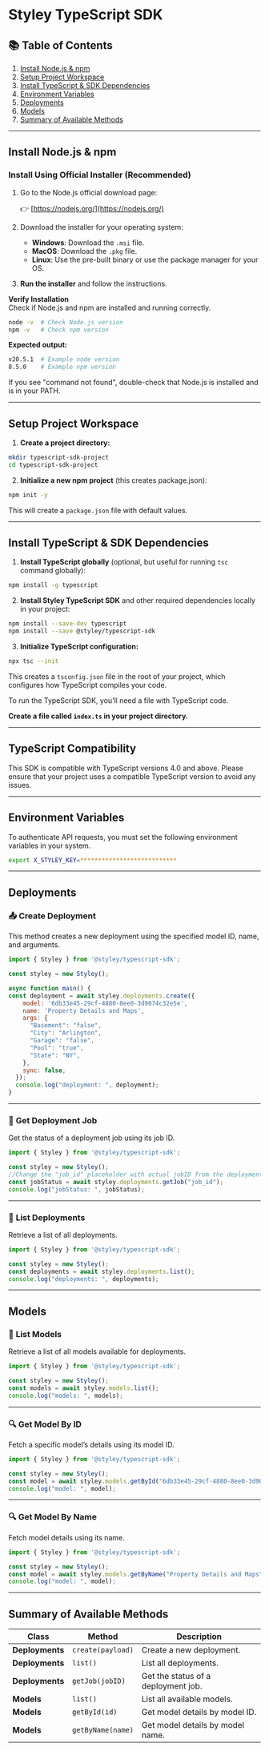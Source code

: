 # **Styley TypeScript SDK**

## 📚 **Table of Contents**
1. [Install Node.js & npm](#install-nodejs--npm)
2. [Setup Project Workspace](#setup-project-workspace)
3. [Install TypeScript & SDK Dependencies](#install-typescript--sdk-dependencies)
4. [Environment Variables](#environment-variables)
5. [Deployments](#deployments)
6. [Models](#models)
7. [Summary of Available Methods](#summary-of-available-methods)

---    

##  **Install Node.js & npm**

### **Install Using Official Installer (Recommended)**
1. Go to the Node.js official download page:

    👉 [https://nodejs.org/](https://nodejs.org/)

2. Download the installer for your operating system:
    - **Windows**: Download the `.msi` file.
    - **MacOS**: Download the `.pkg` file.
    - **Linux**: Use the pre-built binary or use the package manager for your OS.

3. **Run the installer** and follow the instructions.

**Verify Installation**
<br>
Check if Node.js and npm are installed and running correctly.

```bash
node -v  # Check Node.js version
npm -v   # Check npm version
```
**Expected output:**

```bash
v20.5.1  # Example node version
8.5.0    # Example npm version
```
If you see "command not found", double-check that Node.js is installed and is in your PATH.

---

## **Setup Project Workspace**
 
1. **Create a project directory:**

```bash
mkdir typescript-sdk-project
cd typescript-sdk-project
```
2. **Initialize a new npm project** (this creates package.json):

```bash
npm init -y
```
This will create a `package.json` file with default values.

---

## **Install TypeScript & SDK Dependencies**

1. **Install TypeScript globally** (optional, but useful for running `tsc` command globally):
  
```bash
npm install -g typescript
```
  
2. **Install Styley TypeScript SDK** and other required dependencies locally in your project:

```bash
npm install --save-dev typescript
npm install --save @styley/typescript-sdk
```

3. **Initialize TypeScript configuration:**
```bash
npx tsc --init
```
This creates a `tsconfig.json` file in the root of your project, which configures how TypeScript compiles your code.

To run the TypeScript SDK, you’ll need a file with TypeScript code.

**Create a file called `index.ts` in your project directory.**

---
## **TypeScript Compatibility**

This SDK is compatible with TypeScript versions 4.0 and above. Please ensure that your project uses a compatible TypeScript version to avoid any issues.

---

## **Environment Variables**

To authenticate API requests, you must set the following environment variables in your system.

```bash
export X_STYLEY_KEY=***************************
```

---

## **Deployments**

### 📤 **Create Deployment**
This method creates a new deployment using the specified model ID, name, and arguments.

```javascript
import { Styley } from '@styley/typescript-sdk';

const styley = new Styley();

async function main() {
const deployment = await styley.deployments.create({
    model: '6db33e45-29cf-4880-8ee0-3d9074c32e5e',
    name: 'Property Details and Maps',
    args: {
      "Basement": "false",
      "City": "Arlington",
      "Garage": "false",
      "Pool": "true",
      "State": "NY",
    },
    sync: false,
  });
  console.log("deployment: ", deployment); 
}
```

---

### 📜 **Get Deployment Job**
Get the status of a deployment job using its job ID.

```javascript
import { Styley } from '@styley/typescript-sdk';

const styley = new Styley(); 
//Change the "job_id" placeholder with actual jobID from the deployment response
const jobStatus = await styley.deployments.getJob("job_id");
console.log("jobStatus: ", jobStatus);
```

---

### 📄 **List Deployments**
Retrieve a list of all deployments.

```javascript
import { Styley } from '@styley/typescript-sdk';

const styley = new Styley();  
const deployments = await styley.deployments.list();
console.log("deployments: ", deployments);
```

---

##  **Models**

### 📜 **List Models**
Retrieve a list of all models available for deployments.

```javascript
import { Styley } from '@styley/typescript-sdk';

const styley = new Styley();
const models = await styley.models.list();
console.log("models: ", models);
```

---

### 🔍 **Get Model By ID**
Fetch a specific model’s details using its model ID.

```javascript
import { Styley } from '@styley/typescript-sdk';

const styley = new Styley();
const model = await styley.models.getById("6db33e45-29cf-4880-8ee0-3d9074c32e5e");
console.log("model: ", model);
```

---

### 🔍 **Get Model By Name**
Fetch model details using its name.

```javascript
import { Styley } from '@styley/typescript-sdk';

const styley = new Styley();
const model = await styley.models.getByName("Property Details and Maps");
console.log("model: ", model);
```

---

## **Summary of Available Methods**

| **Class**     | **Method**       | **Description**                           |
|---------------|-----------------|------------------------------------------|
| **Deployments**| `create(payload)`| Create a new deployment.                 |
| **Deployments**| `list()`         | List all deployments.                    |
| **Deployments**| `getJob(jobID)`  | Get the status of a deployment job.      |
| **Models**     | `list()`         | List all available models.               |
| **Models**     | `getById(id)`    | Get model details by model ID.           |
| **Models**     | `getByName(name)`| Get model details by model name.         |

